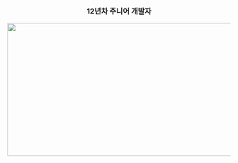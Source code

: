 <div align="center">
  
### 12년차 주니어 개발자

<a href="https://github.com/GloryKim">
  <img src="https://api.solve-nyang.com/compose/yklovejesus" width="600" height="300"/>
</a>

</div>
